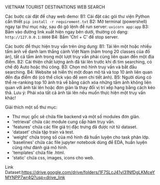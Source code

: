VIETNAM TOURIST DESTINATIONS WEB SEARCH

Các bước cài đặt để chạy web demo:
B1: Cài đặt các gói thư viện Python cần thiết
```pip install -r requirement.txt```
B2: Mở terminal (powershell) ngay tại thư mục này, sau đó gõ lệnh để run server:
```uvicorn app:app```
B3: Bấm vào đường link xuất hiện ngay bên dưới, thường có dạng:
```http://127.0.0.1:8000```
B4: Bấm 'Ctrl + C' để stop server.

Các bước để thực hiện truy vấn trên ứng dụng:
B1: Tải lên một hoặc nhiều tấm ảnh về danh lam thắng cảnh Việt Nam (nằm trong 20 classes của đồ án), tất cả tấm ảnh trong một lượt truy vấn phải cùng liên quan đến một địa điểm.
B2: Cải thiện chất lượng ảnh đã tải lên trước khi đi tìm searching, có chế độ Auto hoặc thủ công.
B3: Chọn mô hình truy vấn và bắt đầu searching.
B4: Website sẽ hiển thị một đoạn mô tả và top 10 ảnh liên quan đến địa điểm đó (có thể click vào để xem chi tiết ảnh).
B5: Người dùng có thể re-ranking top 10 ảnh trả về bằng cách xóa những tấm ảnh không liên quan với ảnh tải lên hoặc đơn giản là thay đổi vị trí xếp hạng bằng cách kéo thả.
Lưu ý: Phải xóa tất cả ảnh tải lên nếu muốn thực hiện một truy vấn khác!

Giải thích một số thư mục:
- Thư mục gốc sẽ chứa file backend và một số modules đơn giản.
- 'retrieval' chứa các module cung cấp hàm truy vấn.
- 'features' chứa các file giá trị đặc trưng đã được rút từ dataset.
- 'dataset' chứa tập train và test.
- 'weight' chứa trọng số của mô hình đã huấn luyện cho task phân lớp.
- 'baselines' chứa các file jupyter notebook dùng để EDA, huấn luyện cũng như đánh giá mô hình.
- 'templates' chứa file .html.
- 'static' chứa css, images, icons cho web.

Link Dataset:https://drive.google.com/drive/folders/1F7SLcJ41yI31NfDgLKMceYMYNPP7wr4Q?usp=drive_link